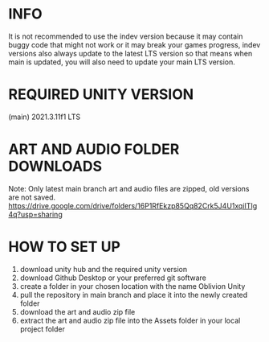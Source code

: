 # INFO
It is not recommended to use the indev version because it may contain buggy code that might not work or it may break your games progress, indev versions also always update to the latest LTS version so that means when main is updated, you will also need to update your main LTS version.

# REQUIRED UNITY VERSION
(main) 2021.3.11f1 LTS

# ART AND AUDIO FOLDER DOWNLOADS
Note: Only latest main branch art and audio files are zipped, old versions are not saved.
https://drive.google.com/drive/folders/16P1RfEkzp85Qq82Crk5J4U1xqiITIg4q?usp=sharing

# HOW TO SET UP
1) download unity hub and the required unity version
2) download Github Desktop or your preferred git software
3) create a folder in your chosen location with the name Oblivion Unity
4) pull the repository in main branch and place it into the newly created folder
5) download the art and audio zip file
6) extract the art and audio zip file into the Assets folder in your local project folder
